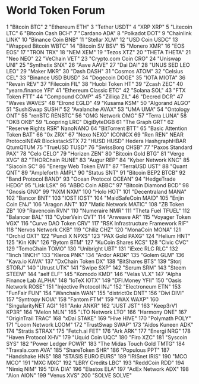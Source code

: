 # World Token Forum

1	"Bitcoin BTC" 2	"Ethereum ETH" 3	"Tether USDT" 4	"XRP XRP" 5	"Litecoin LTC" 6	"Bitcoin Cash BCH" 7	"Cardano ADA" 8	"Polkadot DOT" 9	"Chainlink LINK" 10	"Binance Coin BNB" 11	"Stellar XLM" 12	"USD Coin USDC" 13	"Wrapped Bitcoin WBTC" 14	"Bitcoin SV BSV" 15	"Monero XMR" 16	"EOS EOS" 17	"TRON TRX" 18	"NEM XEM" 19	"Tezos XTZ" 20	"THETA THETA" 21	"Neo NEO" 22	"VeChain VET" 23	"Crypto.com Coin CRO" 24	"Uniswap UNI" 25	"Synthetix SNX" 26	"Aave AAVE" 27	"Dai DAI" 28	"UNUS SED LEO LEO" 29	"Maker MKR" 30	"Dash DASH" 31	"Cosmos ATOM" 32	"Celsius CEL" 33	"Binance USD BUSD" 34	"Dogecoin DOGE" 35	"IOTA MIOTA" 36	"Revain REV" 37	"Filecoin FIL" 38	"Huobi Token HT" 39	"Zcash ZEC" 40	"yearn.finance YFI" 41	"Ethereum Classic ETC" 42	"Solana SOL" 43	"FTX Token FTT" 44	"Compound COMP" 45	"Zilliqa ZIL" 46	"Decred DCR" 47	"Waves WAVES" 48	"Elrond EGLD" 49	"Kusama KSM" 50	"Algorand ALGO" 51	"SushiSwap SUSHI" 52	"Avalanche AVAX" 53	"UMA UMA" 54	"Ontology ONT" 55	"renBTC RENBTC" 56	"OMG Network OMG" 57	"Terra LUNA" 58	"OKB OKB" 59	"Loopring LRC" DigiByteDGB 61	"The Graph GRT" 62	"Reserve Rights RSR" NanoNANO 64	"BitTorrent BTT" 65	"Basic Attention Token BAT" 66	"0x ZRX" 67	"Nexo NEXO" ICONICX 69	"Ren REN" NEAR ProtocolNEAR BlockstackSTX 72	"HUSD HUSD" Hedera HashgraphHBAR QtumQTUM 75	"TrueUSD TUSD" 76	"SwissBorg CHSB" 77	"Paxos Standard PAX" 78	"Celo CELO" 79	"Horizen ZEN" 80	"Bitcoin Gold BTG" 81	"Verge XVG" 82	"THORChain RUNE" 83	"Augur REP" 84	"Kyber Network KNC" 85	"Siacoin SC" 86	"Energy Web Token EWT" 87	"TerraUSD UST" 88	"Quant QNT" 89	"Ampleforth AMPL" 90	"Status SNT" 91	"Bitcoin BEP2 BTCB" 92	"Band Protocol BAND" 93	"Ocean Protocol OCEAN" 94	"HedgeTrade HEDG" 95	"Lisk LSK" 96	"ABBC Coin ABBC" 97	"Bitcoin Diamond BCD" 98	"Gnosis GNO" 99	"NXM NXM" 100	"Holo HOT" 101	"Decentraland MANA" 102	"Bancor BNT" 103	"IOST IOST" 104	"MaidSafeCoin MAID" 105	"Enjin Coin ENJ" 106	"Aragon ANT" 107	"Matic Network MATIC" 108	"ZB Token ZB" 109	"Ravencoin RVN" 110	"Numeraire NMR" 111	"Theta Fuel TFUEL" 112	"Balancer BAL" 113	"CyberVein CVT" 114	"Arweave AR" 115	"Voyager Token VGX" 116	"Curve DAO Token CRV" 117	"RSK Infrastructure Framework RIF" 118	"Nervos Network CKB" 119	"Chiliz CHZ" 120	"MonaCoin MONA" 121	"Orchid OXT" 122	"Pundi X NPXS" 123	"PAX Gold PAXG" 124	"Helium HNT" 125	"Kin KIN" 126	"Bytom BTM" 127	"KuCoin Shares KCS" 128	"Civic CVC" 129	"TomoChain TOMO" 130	"Unibright UBT" 131	"iExec RLC RLC" 132	"1inch 1INCH" 133	"Kleros PNK" 134	"Ardor ARDR" 135	"Golem GLM" 136	"Kava.io KAVA" 137	"DxChain Token DX" 138	"BitShares BTS" 139	"Storj STORJ" 140	"Utrust UTK" 141	"Swipe SXP" 142	"Serum SRM" 143	"Steem STEEM" 144	"aelf ELF" 145	"Komodo KMD" 146	"Velas VLX" 147	"Alpha Finance Lab ALPHA" 148	"IoTeX IOTX" 149	"DFI.Money YFII" 150	"Oasis Network ROSE" 151	"Injective Protocol INJ" 152	"Electroneum ETN" 153	"FunFair FUN" 154	"Wanchain WAN" 155	"district0x DNT" 156	"Divi DIVI" 157	"Syntropy NOIA" 158	"Fantom FTM" 159	"WAX WAXP" 160	"SingularityNET AGI" 161	"Ankr ANKR" 162	"JUST JST" 163	"Keep3rV1 KP3R" 164	"Melon MLN" 165	"LTO Network LTO" 166	"Harmony ONE" 167	"OriginTrail TRAC" 168	"xDai STAKE" 169	"Hive HIVE" 170	"Polymath POLY" 171	"Loom Network LOOM" 172	"TrustSwap SWAP" 173	"Aidos Kuneen ADK" 174	"Stratis STRAX" 175	"Fetch.ai FET" 176	"Ark ARK" 177	"Energi NRG" 178	"Haven Protocol XHV" 179	"Uquid Coin UQC" 180	"Firo XZC" 181	"Syscoin SYS" 182	"Power Ledger POWR" 183	"The Midas Touch Gold TMTG" 184	"Travala.com AVA" 185	"ShareToken SHR" 186	"Populous PPT" 187	"Handshake HNS" 188	"STASIS EURO EURS" 189	"IRISnet IRIS" 190	"MCO MCO" 191	"MXC MXC" 192	"LBRY Credits LBC" 193	"ReddCoin RDD" 194	"Nimiq NIM" 195	"DIA DIA" 196	"Elastos ELA" 197	"AdEx Network ADX" 198	"Aion AION" 199	"Venus XVS" 200	"SOLVE SOLVE"
